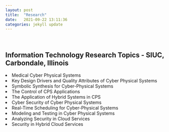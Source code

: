 ```yaml
---
layout: post
title:  "Research"
date:   2021-09-22 13:11:36
categories: jekyll update
---
```

<br>

Information Technology Research Topics - SIUC, Carbondale, Illinois  
---
<li>Medical Cyber Physical Systems</li>
<li>Key Design Drivers and Quality Attributes of Cyber Physical Systems</li>
<li>Symbolic Synthesis for Cyber-Physical Systems</li>
<li>The Control of CPS Applications</li>
<li>The Application of Hybrid Systems in CPS</li>
<li>Cyber Security of Cyber Physical Systems</li>
<li>Real-Time Scheduling for Cyber-Physical Systems</li>
<li>Modeling and Testing in Cyber Physical Systems</li>
<li>Analyzing Security in Cloud Services</li>
<li>Security in Hybrid Cloud Services</li>

<br>

